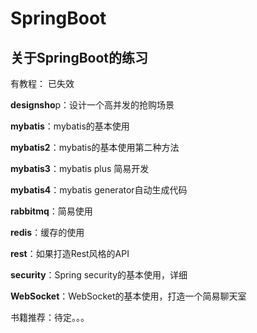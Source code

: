 # SpringBoot
## 关于SpringBoot的练习

有教程：
已失效

**designsho**p：设计一个高并发的抢购场景

**mybatis**：mybatis的基本使用

**mybatis2**：mybatis的基本使用第二种方法

**mybatis3**：mybatis plus 简易开发

**mybatis4**：mybatis generator自动生成代码

**rabbitmq**：简易使用

**redis**：缓存的使用

**rest**：如果打造Rest风格的API

**security**：Spring security的基本使用，详细

**WebSocket**：WebSocket的基本使用，打造一个简易聊天室

书籍推荐：待定。。。
